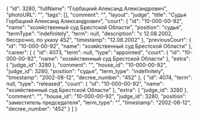 {
    "id": 3280,
    "fullName": "Горбацкий Александ Александрович",
    "photoURL": "",
    "tags": [],
    "comment": "",
    "layout": "judge",
    "title": "Судья Горбацкий Александ Александрович",
    "court": {
        "id": "10-000-00-92",
        "name": "хозяйственный суд Брестской Области",
        "position": "судья",
        "termType": "indefinitely",
        "term": null,
        "description": "c 12.08.2002, бессрочно, по указу 452",
        "timestamp": "12.08.2002"
    },
    "previousCourt": {
        "id": "10-000-00-92",
        "name": "хозяйственный суд Брестской Области"
    },
    "career": [
        {
            "id": 4073,
            "term": null,
            "type": "appointed",
            "court": {
                "id": "10-000-00-92",
                "name": "хозяйственный суд Брестской Области"
            },
            "extra": {
                "judge_id": 3280
            },
            "comment": "",
            "house_id": "10-000-00-92",
            "judge_id": 3280,
            "position": "судья",
            "term_type": "indefinitely",
            "timestamp": "2002-08-12",
            "decree_number": "452"
        },
        {
            "id": 4074,
            "term": null,
            "type": "released",
            "court": {
                "id": "10-000-00-92",
                "name": "хозяйственный суд Брестской Области"
            },
            "extra": {
                "judge_id": 3280
            },
            "comment": "",
            "house_id": "10-000-00-92",
            "judge_id": 3280,
            "position": "заместитель председателя",
            "term_type": "",
            "timestamp": "2002-08-12",
            "decree_number": "452"
        }
    ]
}